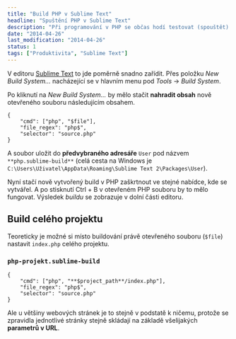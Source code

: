 ```yaml
---
title: "Build PHP v Sublime Text"
headline: "Spuštění PHP v Sublime Text"
description: "Při programování v PHP se občas hodí testovat (spouštět) skript přímo v editoru."
date: "2014-04-26"
last_modification: "2014-04-26"
status: 1
tags: ["Produktivita", "Sublime Text"]
---
```


V editoru [Sublime Text](/sublime-text) to jde poměrně snadno zařídit. Přes položku *New Build System…* nacházející se v hlavním menu pod *Tools* → *Build System*.

Po kliknutí na *New Build System…* by mělo stačit **nahradit obsah** nově otevřeného souboru následujícím obsahem.

```
{
	"cmd": ["php", "$file"],
	"file_regex": "php$",
	"selector": "source.php"
}
```

A soubor uložit do **předvybraného adresáře** `User` pod názvem `**php.sublime-build**` (celá cesta na Windows je `C:\Users\Uživatel\AppData\Roaming\Sublime Text 2\Packages\User`).

Nyní stačí nově vytvořený build v PHP zaškrtnout ve stejné nabídce, kde se vytvářel. A po stisknutí Ctrl + B v otevřeném PHP souboru by to mělo fungovat. Výsledek *buildu* se zobrazuje v dolní části editoru.

## Build celého projektu

Teoreticky je možné si místo buildování právě otevřeného souboru (`$file`) nastavit `index.php` celého projektu.

### `php-projekt.sublime-build`

```
{
	"cmd": ["php", "**$project_path**/index.php"],
	"file_regex": "php$",
	"selector": "source.php"
}
```

Ale u většiny webových stránek je to stejně v podstatě k ničemu, protože se zpravidla jednotlivé stránky stejně skládají na základě všelijakých **parametrů v URL**.